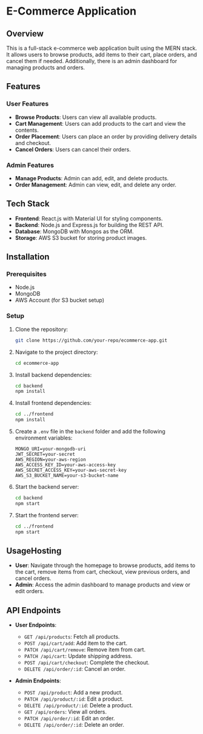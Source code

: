 # E-Commerce Application

## Overview

This is a full-stack e-commerce web application built using the MERN stack. It allows users to browse products, add items to their cart, place orders, and cancel them if needed. Additionally, there is an admin dashboard for managing products and orders.

## Features

### User Features

- **Browse Products**: Users can view all available products.
- **Cart Management**: Users can add products to the cart and view the contents.
- **Order Placement**: Users can place an order by providing delivery details and checkout.
- **Cancel Orders**: Users can cancel their orders.

### Admin Features

- **Manage Products**: Admin can add, edit, and delete products.
- **Order Management**: Admin can view, edit, and delete any order.

## Tech Stack

- **Frontend**: React.js with Material UI for styling components.
- **Backend**: Node.js and Express.js for building the REST API.
- **Database**: MongoDB with Mongos as the ORM.
- **Storage**: AWS S3 bucket for storing product images.

## Installation

### Prerequisites

- Node.js
- MongoDB
- AWS Account (for S3 bucket setup)

### Setup

1. Clone the repository:
   ```bash
   git clone https://github.com/your-repo/ecommerce-app.git
   ```
2. Navigate to the project directory:
   ```bash
   cd ecommerce-app
   ```
3. Install backend dependencies:
   ```bash
   cd backend
   npm install
   ```
4. Install frontend dependencies:
   ```bash
   cd ../frontend
   npm install
   ```
5. Create a `.env` file in the `backend` folder and add the following environment variables:
   ```
   MONGO_URI=your-mongodb-uri
   JWT_SECRET=your-secret
   AWS_REGION=your-aws-region
   AWS_ACCESS_KEY_ID=your-aws-access-key
   AWS_SECRET_ACCESS_KEY=your-aws-secret-key
   AWS_S3_BUCKET_NAME=your-s3-bucket-name
   ```
6. Start the backend server:
   ```bash
   cd backend
   npm start
   ```
7. Start the frontend server:
   ```bash
   cd ../frontend
   npm start
   ```

## UsageHosting

- **User**: Navigate through the homepage to browse products, add items to the cart, remove items from cart, checkout, view previous orders, and cancel orders.
- **Admin**: Access the admin dashboard to manage products and view or edit orders.

## API Endpoints

- **User Endpoints**:

  - `GET /api/products`: Fetch all products.
  - `POST /api/cart/add`: Add item to the cart.
  - `PATCH /api/cart/remove`: Remove item from cart.
  - `PATCH /api/cart`: Update shipping address.
  - `POST /api/cart/checkout`: Complete the checkout.
  - `DELETE /api/order/:id`: Cancel an order.

- **Admin Endpoints**:
  - `POST /api/product`: Add a new product.
  - `PATCH /api/product/:id`: Edit a product.
  - `DELETE /api/product/:id`: Delete a product.
  - `GET /api/orders`: View all orders.
  - `PATCH /api/order/:id`: Edit an order.
  - `DELETE /api/order/:id`: Delete an order.
